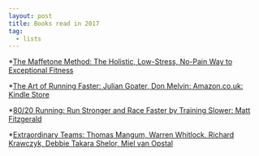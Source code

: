 ```yaml
---  
layout: post
title: Books read in 2017
tag:
  - lists
---
```



*[The Maffetone Method: The Holistic, Low-Stress, No-Pain Way to Exceptional Fitness](http://www.amazon.co.uk/dp/0071343318/?tag=chelseastats-21)

*[The Art of Running Faster: Julian Goater, Don Melvin: Amazon.co.uk: Kindle Store](http://www.amazon.co.uk/dp/B007RPL3N4/?tag=chelseastats-21)

*[80/20 Running: Run Stronger and Race Faster by Training Slower: Matt Fitzgerald](http://www.amazon.co.uk/dp/0451470885/?tag=chelseastats-21)

*[Extraordinary Teams: Thomas Mangum, Warren Whitlock, Richard Krawczyk, Debbie Takara Shelor, Miel van Opstal](http://www.amazon.co.uk/dp/B077NM8XLM/?tag=chelseastats-21)